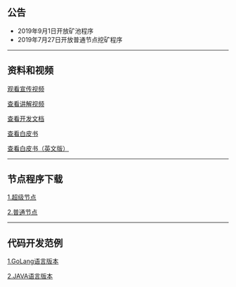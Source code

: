 
## 公告

+ 2019年9月1日开放矿池程序
+ 2019年7月27日开放普通节点挖矿程序

---

## 资料和视频

[观看宣传视频](https://v.youku.com/v_show/id_XNDI3MDIxNzgxNg==.html?spm=a2h0j.11185381.listitem_page1.5~A)

[查看讲解视频](https://v.youku.com/v_show/id_XNDI2OTYxMTg0NA==.html?spm=a2h3j.8428770.3416059.1)

[查看开发文档](https://github.com/jiqiren2019/ctk/)

[查看白皮书](https://github.com/jiqiren2019/ctk/blob/master/CTK1.0.pdf)

[查看白皮书（英文版）](https://github.com/jiqiren2019/ctk/blob/master/CTK1.0(English).pdf)

---

## 节点程序下载

[1.超级节点](https://github.com/jiqiren2019/ctk/)  

[2.普通节点](https://github.com/jiqiren2019/ctk/)

---

## 代码开发范例


[1.GoLang语言版本](https://github.com/jiqiren2019/ctk/)  

[2.JAVA语言版本](https://github.com/jiqiren2019/ctk/)

